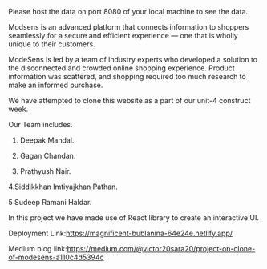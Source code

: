 Please host the data on port 8080 of your local machine to see the  data.

Modsens is an advanced platform that connects information to shoppers seamlessly for a secure and efficient experience — one that is wholly unique to their customers.

ModeSens is led by a team of industry experts who developed a solution to the disconnected and crowded online shopping experience. Product information was scattered, and shopping required too much research to make an informed purchase.

We have attempted to clone this website as a part of our unit-4 construct week.

Our Team includes.

1. Deepak Mandal.

2. Gagan Chandan.

3. Prathyush Nair.

4.Siddikkhan Imtiyajkhan Pathan.

5 Sudeep Ramani Haldar.

In this project we have made use of React library to create an interactive UI. 

Deployment Link:https://magnificent-bublanina-64e24e.netlify.app/

Medium blog link:https://medium.com/@victor20sara20/project-on-clone-of-modesens-a110c4d5394c

